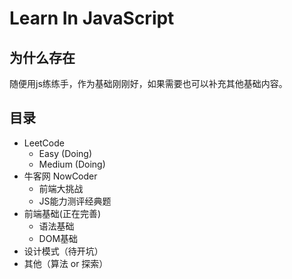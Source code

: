 # Learn In JavaScript
## 为什么存在

随便用js练练手，作为基础刚刚好，如果需要也可以补充其他基础内容。

## 目录
- LeetCode
    - Easy (Doing)
    - Medium (Doing)
- 牛客网 NowCoder
    - 前端大挑战
    - JS能力测评经典题
- 前端基础(正在完善)
    - 语法基础
    - DOM基础
- 设计模式（待开坑）
- 其他（算法 or 探索）
